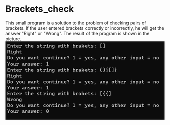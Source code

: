 # Brackets_check

This small program is a solution to the problem of checking pairs of brackets. If the user entered brackets correctly or incorrectly, he will get the answer "Right" or "Wrong". The result of the program is shown in the picture. <br>
![Result](img/result.png)
